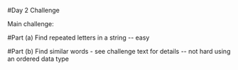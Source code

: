 #Day 2 Challenge

Main challenge: 

#Part (a)
Find repeated letters in a string -- easy

#Part (b)
Find similar words - see challenge text for details -- not hard using an ordered data type